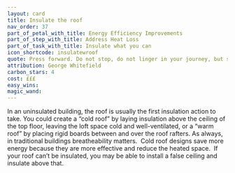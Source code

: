 ```yaml
---
layout: card
title: Insulate the roof
nav_order: 37
part_of_petal_with_title: Energy Efficiency Improvements
part_of_step_with_title: Address Heat Loss
part_of_task_with_title: Insulate what you can
icon_shortcode: insulatewroof
quote: Press forward. Do not stop, do not linger in your journey, but strive for the mark set before you.
attribution: George Whitefield
carbon_stars: 4
cost: £££
easy_wins: 
magic_wand: 
---
```


<p>In an uninsulated building, the roof is usually the first insulation action to take. You could create a “cold roof” by laying insulation above the ceiling of the top floor, leaving the loft space cold and well-ventilated, or a “warm roof” by placing rigid boards between and over the roof rafters. As always, in traditional buildings breatheability matters.  Cold roof designs save more energy because they are more effective and reduce the heated space.  If your roof can’t be insulated, you may be able to install a false ceiling and insulate above that.</p> 
